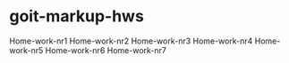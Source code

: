# goit-markup-hws

Home-work-nr1 
Home-work-nr2
Home-work-nr3
Home-work-nr4
Home-work-nr5
Home-work-nr6
Home-work-nr7
